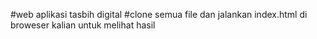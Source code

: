 #web aplikasi tasbih digital
#clone semua file dan jalankan index.html di broweser kalian untuk melihat hasil
